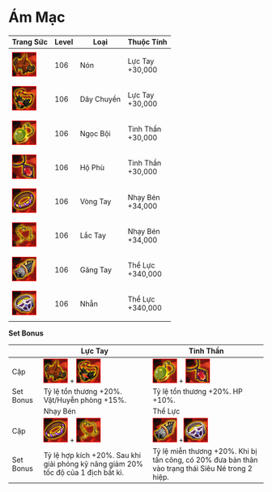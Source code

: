 # Ám Mạc

| Trang Sức                                     | Level | Loại       | Thuộc Tính                  |
| --------------------------------------------- | ----- | ---------- | --------------------------- |
| ![](<../../.gitbook/assets/image (633).png>)  | 106   | Nón        | <p>Lực Tay<br>+30,000</p>   |
| ![](<../../.gitbook/assets/image (559).png>)  | 106   | Dây Chuyền | <p>Lực Tay<br>+30,000</p>   |
| ![](<../../.gitbook/assets/image (968).png>)  | 106   | Ngọc Bội   | <p>Tinh Thần<br>+30,000</p> |
| ![](<../../.gitbook/assets/image (966).png>)  | 106   | Hộ Phù     | <p>Tinh Thần<br>+30,000</p> |
| ![](<../../.gitbook/assets/image (554).png>)  | 106   | Vòng Tay   | <p>Nhạy Bén<br>+34,000</p>  |
| ![](<../../.gitbook/assets/image (547).png>)  | 106   | Lắc Tay    | <p>Nhạy Bén<br>+34,000</p>  |
| ![](<../../.gitbook/assets/image (967).png>)  | 106   | Găng Tay   | <p>Thể Lực<br>+340,000</p>  |
| ![](<../../.gitbook/assets/image (1034).png>) | 106   | Nhẫn       | <p>Thể Lực<br>+340,000</p>  |

&#x20;

**Set Bonus**

|           | Lực Tay                                                                                     | Tinh Thần                                                                                         |
| --------- | ------------------------------------------------------------------------------------------- | ------------------------------------------------------------------------------------------------- |
| Cặp       | ![](<../../.gitbook/assets/image (633).png>) + ![](<../../.gitbook/assets/image (559).png>) | ![](<../../.gitbook/assets/image (968).png>) + ![](<../../.gitbook/assets/image (966).png>)       |
| Set Bonus | Tỷ lệ tổn thương +20%. Vật/Huyễn phòng +15%.                                                | Tỷ lệ tổn thương +20%. HP +10%.                                                                   |
|           | Nhạy Bén                                                                                    | Thể Lực                                                                                           |
| Cặp       | ![](<../../.gitbook/assets/image (554).png>) + ![](<../../.gitbook/assets/image (547).png>) | ![](<../../.gitbook/assets/image (967).png>) +![](<../../.gitbook/assets/image (1034).png>)       |
| Set Bonus | Tỷ lệ hợp kích +20%. Sau khi giải phóng kỹ năng giảm 20% tốc độ của 1 địch bất kì.          | Tỷ lệ miễn thương +20%. Khi bị tấn công, có 20% đưa bản thân vào trạng thái Siêu Né trong 2 hiệp. |
